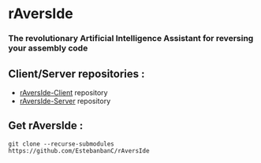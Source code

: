 # rAversIde
### The revolutionary Artificial Intelligence Assistant for reversing your assembly code

## Client/Server repositories :
- [rAversIde-Client](https://github.com/EstebanbanC/rAversIde-Client) repository
- [rAversIde-Server](https://github.com/EstebanbanC/rAversIde-Server) repository

## Get rAversIde :
`git clone --recurse-submodules https://github.com/EstebanbanC/rAversIde`
